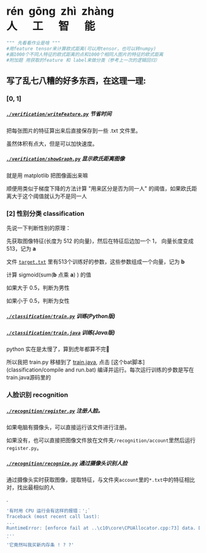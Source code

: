 <h1 style="white-space:pre">rén  gōng  zhì  zhàng<br/>人      工      智      能</h1>

```python
""" 先看看作业是啥 """
#用feature tensor来计算欧式距离(可以用tensor，也可以转numpy)
#画1000个不同人特征的欧式距离的点和1000个相同人图片的特征的欧式距离
#附加题 用获取的feature 和 label来做分类（参考上一次的逻辑回归）
```

## 写了乱七八糟的好多东西，在这理一理:

### [0, 1]

##### [`./verification/writeFeature.py`](./verification/writeFeature.py) 节省时间

把每张图片的特征算出来后直接保存到一些 .txt 文件里。

虽然体积有点大，但是可以加快速度。

##### [`./verification/showGraph.py`](./verification/showGraph.py) 显示欧氏距离图像

就是用 matplotlib 把图像画出来嘛

顺便用类似于梯度下降的方法计算 "用来区分是否为同一人" 的阈值，如果欧氏距离大于这个阈值就认为不是同一人

### [2] 性别分类 classification

先说一下判断性别的原理：

先获取图像特征(长度为 512 的向量)，然后在特征后边加一个 1， 向量长度变成 513，记为 **a**

文件 [`target.txt`](classification/target.txt)  里有513个训练好的参数，这些参数组成一个向量，记为 **b**

计算 sigmoid(sum(**b** 点乘 **a**) ) 的值

如果大于 0.5，判断为男性

如果小于 0.5，判断为女性

##### [`./classification/train.py`](./classification/train.py) 		训练(Python版)

##### [`./classification/train.java`](classification/train.java) 	训练(Java版)

python 实在是太慢了，算到虎年都算不完👴

所以我把 train.py 移植到了 [train.java](classification/train.java), 点击 [这个bat脚本](classification/compile and run.bat) 编译并运行。每次运行训练的步数是写在train.java源码里的





### 人脸识别 recognition

##### [`./recognition/register.py`](./recognition/register.py) 注册人脸。

如果电脑有摄像头，可以直接运行该文件进行注册。

如果没有，也可以直接把图像文件放在文件夹`/recognition/account`里然后运行`register.py`。

##### [`./recognition/recognize.py`](./recognition/recognize.py) 通过摄像头识别人脸

通过摄像头实时获取图像，提取特征，与文件夹`account`里的`*.txt`中的特征相比对，找出最相似的人

.



```js
'有时用 CPU 运行会有这样的报错：';`
Traceback (most recent call last):
...
RuntimeError: [enforce fail at ..\c10\core\CPUAllocator.cpp:73] data. DefaultCPUAllocator: not enough memory: you tried to allocate 9437184 bytes. Buy new RAM!
...
`
'它竟然叫我买新内存条 ! ? ?'

```



